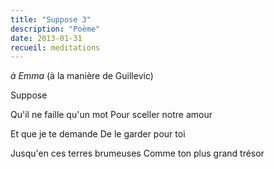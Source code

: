 ```yaml
---
title: "Suppose 3"
description: "Poème"
date: 2013-01-31
recueil: meditations
---
```


*à Emma*
(à la manière de Guillevic)

Suppose

Qu'il ne faille qu'un mot
Pour sceller notre amour

Et que je te demande
De le garder pour toi

Jusqu'en ces terres brumeuses
Comme ton plus grand trésor
